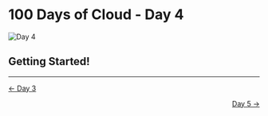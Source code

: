 # 100 Days of Cloud - Day 4
![Day 4](Day4.jpeg)

## Getting Started!

---

<p align="left"><a href="../Day-03">← Day 3</a></p>
<p align="right"><a href="../Day-05">Day 5 →</a></p>
